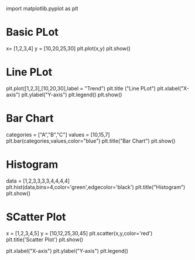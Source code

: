 import matplotlib.pyplot as plt

# Basic PLot
x= [1,2,3,4]
y = [10,20,25,30]
plt.plot(x,y)
plt.show()

# Line PLot
plt.plot([1,2,3],[10,20,30],label = "Trend")
plt.title ("Line PLot")
plt.xlabel("X-axis")
plt.ylabel("Y-axis")
plt.legend()
plt.show()

# Bar Chart
categories = ["A","B","C"]
values = [10,15,7]
plt.bar(categories,values,color="blue")
plt.title("Bar Chart")
plt.show()


# Histogram
data = [1,2,3,3,3,3,4,4,4,4]
plt.hist(data,bins=4,color='green',edgecolor='black')
plt.title("Histogram")
plt.show()

# SCatter Plot
x = [1,2,3,4,5]
y = [10,12,25,30,45]
plt.scatter(x,y,color='red')
plt.title('Scatter Plot')
plt.show()

<!-- Customizing PLots -->
plt.xlabel("X-axis")
plt.ylabel("Y-axis")
plt.legend()